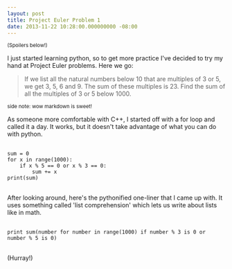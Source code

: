 ```yaml
---
layout: post
title: Project Euler Problem 1
date: 2013-11-22 10:28:00.000000000 -08:00
---
```

<small>(Spoilers below!)</small>

I just started learning python, so to get more practice I've decided to try my hand at Project Euler problems. Here we go:

> If we list all the natural numbers below 10 that are multiples of 3 or 5, we get 3, 5, 6 and 9. The sum of these multiples is 23. 
  Find the sum of all the multiples of 3 or 5 below 1000. 

<small> side note: wow markdown is sweet! </small>

As someone more comfortable with C++, I started off with a for loop and called it a day. It works, but it doesn't take advantage of what you can do with python.

<pre> <code>
sum = 0
for x in range(1000):
	if x % 5 == 0 or x % 3 == 0:
		sum += x
print(sum)
</code> </pre>

After looking around, here's the pythonified one-liner that I came up with. It uses something called 'list comprehension' which lets us write about lists like in math.

<pre> <code>
print sum(number for number in range(1000) if number % 3 is 0 or number % 5 is 0)
 </code> </pre>

(Hurray!)
